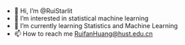 - 👋 Hi, I’m @RuiStarlit
- 👀 I’m interested in statistical machine learning
- 🌱 I’m currently learning Statistics and Machine Learning
- 📫 How to reach me RuifanHuang@hust.edu.cn

<!---
RuiStarlit/RuiStarlit is a ✨ special ✨ repository because its `README.md` (this file) appears on your GitHub profile.
You can click the Preview link to take a look at your changes.
--->

